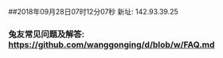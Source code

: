 ##2018年09月28日07时12分07秒 新址: 142.93.39.25
### 兔友常见问题及解答: https://github.com/wanggonging/d/blob/w/FAQ.md

